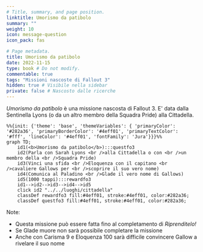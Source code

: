 ```yaml
---
# Title, summary, and page position.
linktitle: Umorismo da patibolo
summary: ""
weight: 10
icon: message-question
icon_pack: fas

# Page metadata.
title: Umorismo da patibolo
date: 2022-11-15
type: book # Do not modify.
commentable: true
tags: "Missioni nascoste di Fallout 3"
hidden: true # Visibile nella sidebar
private: false # Nascosto dalle ricerche
---
```


*Umorismo da patibolo* è una missione nascosta di Fallout 3. E' data dalla Sentinella Lyons (o da un altro membro della Squadra Pride) alla Cittadella.



```mermaid
%%{init: {'theme': 'base', 'themeVariables': { 'primaryColor': '#282a36', 'primaryBorderColor': '#4eff01', 'primaryTextColor': '#fff', 'lineColor': '#4eff01', 'fontFamily': 'Jura'}}}%%
graph TD;
    id1(<b>Umorismo da patibolo</b>):::questfo3
    id2(Parla con Sarah Lyons <br />alla Cittadella o con <br />un membro della <br />Squadra Pride)
    id3(Vinci una sfida <br />Eloquenza con il capitano <br />cavaliere Gallows per <br />scoprire il suo vero nome)
    id4(Comunica al Paladino <br />Glade il vero nome di Gallows)
    id5(1000 tappi):::rewardfo3
    id1-->id2-->id3-->id4-->id5
    click id2 "../../luoghi/cittadella"
    classDef rewardfo3 fill:#4eff01, stroke:#4eff01, color:#282a36;
    classDef questfo3 fill:#4eff01, stroke:#4eff01, color:#282a36;
```

Note:
- Questa missione può essere fatta fino al completamento di *Riprenditelo!*
- Se Glade muore non sarà possibile completare la missione
- Anche con Carisma 9 e Eloquenza 100 sarà difficile convincere Gallow a rivelare il suo nome
